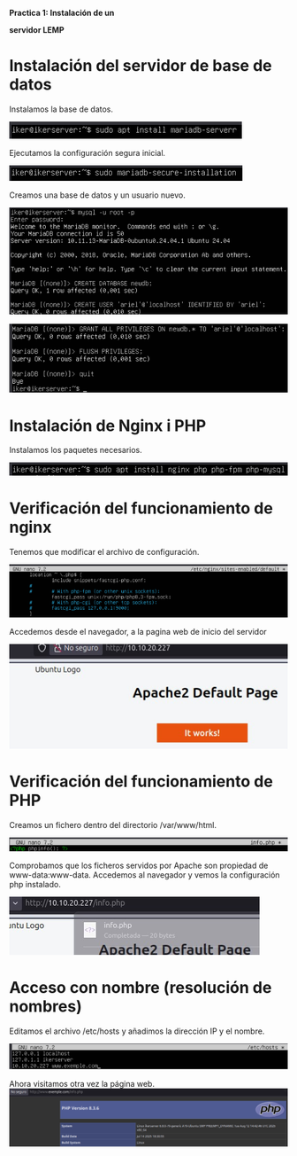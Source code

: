 ﻿**Practica 1: Instalación de un**

**servidor LEMP**
# **Instalación del servidor de base de datos**
Instalamos la base de datos.

![](img1.png)

Ejecutamos la configuración segura inicial.

![](img2.png)

Creamos una base de datos y un usuario nuevo.

![](img3.png)

![](img4.png)
# **Instalación de Nginx i PHP**
Instalamos los paquetes necesarios.

![](img5.png)
# **Verificación del funcionamiento de nginx**
Tenemos que modificar el archivo de configuración.

![](img6.png)

Accedemos desde el navegador, a la pagina web de inicio del servidor

![](img7.png)
# **Verificación del funcionamiento de PHP**
Creamos un fichero dentro del directorio /var/www/html.

![](img8.png)

Comprobamos que los ficheros servidos por Apache son propiedad de www-data:www-data. Accedemos al navegador y vemos la configuración php instalado.

![](img9.png)
# **Acceso con nombre (resolución de nombres)**
Editamos el archivo /etc/hosts y añadimos la dirección IP y el nombre.

![](img10.png)

Ahora visitamos otra vez la página web.
![](img11.png)
